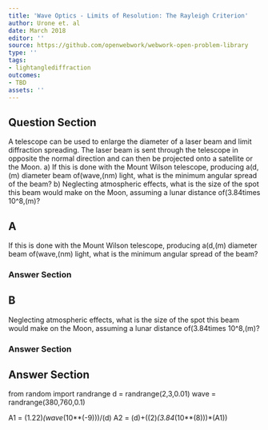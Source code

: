 ```yaml
---
title: 'Wave Optics - Limits of Resolution: The Rayleigh Criterion'
author: Urone et. al
date: March 2018
editor: ''
source: https://github.com/openwebwork/webwork-open-problem-library
type: ''
tags:
- lightanglediffraction
outcomes:
- TBD
assets: ''
---
```


## Question Section 

A telescope can be used to enlarge the diameter of a laser beam and limit diffraction spreading. The laser beam is sent through the telescope in opposite the normal direction and can then be projected onto a satellite or the Moon.
a) If this is done with the Mount Wilson telescope, producing a(d,(m) diameter beam of(wave,(nm) light, what is the minimum angular spread of the beam?
b) Neglecting atmospheric effects, what is the size of the spot this beam would make on the Moon, assuming a lunar distance of(3.84times 10^8,(m)?
## A
If this is done with the Mount Wilson telescope, producing a(d,(m) diameter beam of(wave,(nm) light, what is the minimum angular spread of the beam?
### Answer Section
## B
Neglecting atmospheric effects, what is the size of the spot this beam would make on the Moon, assuming a lunar distance of(3.84times 10^8,(m)?
### Answer Section


## Answer Section

from random import randrange
d = randrange(2,3,0.01)
wave = randrange(380,760,0.1)

A1 = (1.22)*(wave*(10**(-9)))/(d)
A2 = (d)+((2)*(3.84*(10**(8)))*(A1))